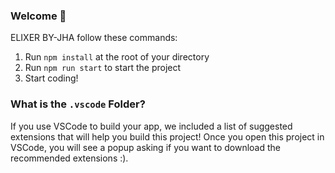 ### **Welcome 👋**

ELIXER BY-JHA
follow these commands:

1. Run `npm install` at the root of your directory
2. Run `npm run start` to start the project
3. Start coding!

### What is the `.vscode` Folder?

If you use VSCode to build your app, we included a list of suggested extensions that will help you build this project! Once you open this project in VSCode, you will see a popup asking if you want to download the recommended extensions :).
